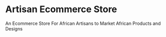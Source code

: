 # Artisan Ecommerce Store
An Ecommerce Store For African Artisans to Market African Products and Designs 
